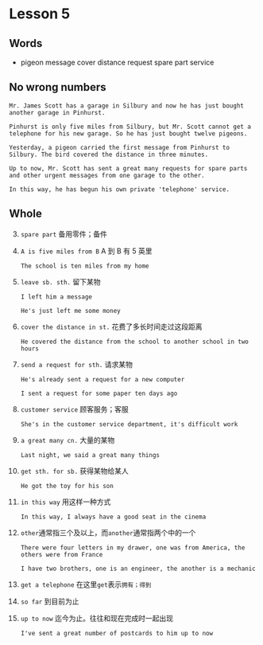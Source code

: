 # Lesson 5

## Words

- pigeon message cover distance request spare part service

## No wrong numbers

```
Mr. James Scott has a garage in Silbury and now he has just bought another garage in Pinhurst.

Pinhurst is only five miles from Silbury, but Mr. Scott cannot get a telephone for his new garage. So he has just bought twelve pigeons.

Yesterday, a pigeon carried the first message from Pinhurst to Silbury. The bird covered the distance in three minutes.

Up to now, Mr. Scott has sent a great many requests for spare parts and other urgent messages from one garage to the other.

In this way, he has begun his own private 'telephone' service.
```

## Whole

3. `spare part` 备用零件；备件

4. `A is five miles from B` A 到 B 有 5 英里

   ```
   The school is ten miles from my home
   ```

5. `leave sb. sth.` 留下某物

   ```
   I left him a message

   He's just left me some money
   ```

6. `cover the distance in st.` 花费了多长时间走过这段距离

   ```
   He covered the distance from the school to another school in two hours
   ```

7. `send a request for sth.` 请求某物

   ```
   He's already sent a request for a new computer

   I sent a request for some paper ten days ago
   ```

8. `customer service` 顾客服务；客服

   ```
   She's in the customer service department, it's difficult work
   ```

9. `a great many cn.` 大量的某物

   ```
   Last night, we said a great many things
   ```

10. `get sth. for sb.` 获得某物给某人

    ```
    He got the toy for his son
    ```

11. `in this way` 用这样一种方式

    ```
    In this way, I always have a good seat in the cinema
    ```

12. `other`通常指三个及以上，而`another`通常指两个中的一个

    ```
    There were four letters in my drawer, one was from America, the others were from France

    I have two brothers, one is an engineer, the another is a mechanic
    ```

13. `get a telephone` 在这里`get`表示`拥有；得到`

14. `so far` 到目前为止

15. `up to now` 迄今为止。往往和现在完成时一起出现

    ```
    I've sent a great number of postcards to him up to now
    ```

